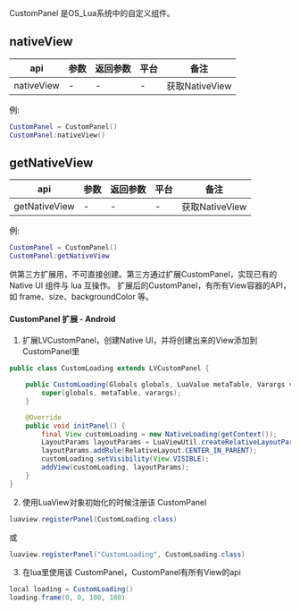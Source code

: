 CustomPanel 是OS_Lua系统中的自定义组件。

## nativeView
| api  |参数   |返回参数   |平台   |备注|
| ------------ | ------------ | ------------ | ------------ | ------------ |
|   nativeView     |  -    |   -  |  -   |   获取NativeView    |

例:
```lua
CustomPanel = CustomPanel()
CustomPanel:nativeView()
```

## getNativeView
| api  |参数   |返回参数   |平台   |备注|
| ------------ | ------------ | ------------ | ------------ | ------------ |
|    getNativeView    |    -  |  -   |  -   |  获取NativeView     |

例:
```lua
CustomPanel = CustomPanel()
CustomPanel:getNativeView
```

供第三方扩展用，不可直接创建。第三方通过扩展CustomPanel，实现已有的 Native UI 组件与 lua 互操作。
扩展后的CustomPanel，有所有View容器的API，如 frame、size、backgroundColor 等。

####  CustomPanel 扩展 - Android

1. 扩展LVCustomPanel，创建Native UI，并将创建出来的View添加到CustomPanel里
```java
public class CustomLoading extends LVCustomPanel {

    public CustomLoading(Globals globals, LuaValue metaTable, Varargs varargs) {
        super(globals, metaTable, varargs);
    }

    @Override
    public void initPanel() {
        final View customLoading = new NativeLoading(getContext());
        LayoutParams layoutParams = LuaViewUtil.createRelativeLayoutParamsWW();
        layoutParams.addRule(RelativeLayout.CENTER_IN_PARENT);
        customLoading.setVisibility(View.VISIBLE);
        addView(customLoading, layoutParams);
    }
}
```

2. 使用LuaView对象初始化的时候注册该 CustomPanel
```java
luaview.registerPanel(CustomLoading.class)
```
或
```java
luaview.registerPanel("CustomLoading", CustomLoading.class)
```
3. 在lua里使用该 CustomPanel，CustomPanel有所有View的api
```java
local loading = CustomLoading()
loading.frame(0, 0, 100, 100)
```
